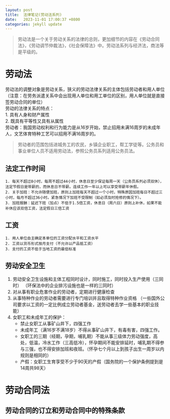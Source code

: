 ```yaml
---
layout: post
title:  法律笔记(劳动法系列)
date:   2023-11-01 17:00:37 +0800
categories: jekyll update
---
```


> 劳动法是一个关于劳动关系的法律的总则，更加细节的内容在《劳动合同法》，《劳动调节仲裁法》，《社会保障法》中。劳动法系列与经济法，商法等是平级的。

# 劳动法
劳动法的调整对象是劳动关系，狭义的劳动法律关系的主体包括劳动者和用人单位（注意：在劳务派遣关系中会出现用人单位和用工单位的区别，用人单位就是直接签劳动合同的单位）  
劳动的法律关系的特点：  
    1. 具有人身和财产属性  
    2. 既具有平等性又具有从属性  
劳动者：我国劳动权利和行为能力是从16岁开始，禁止招用未满16周岁的未成年人，文艺体育特种工艺可以招用不满16周岁的。  
> 劳动者的范围包括进城务工的农民，乡镇企业职工，帮工学徒等。公务员和事业单位人员不适用劳动法，参照公务员系列适用公务员法。

## 法定工作时间
    1. 每天不超过8小时，每周不超过44小时，休息日至少保证每周一天（公务员系列必须双休），法定节假日是带薪的，而休息日不带薪。连续工作一年以上可以享受带薪年休假。
    2. 关于加班：不允许随便加班，原则上加班每天不超过一个小时，特殊原因加班每日不超过三小时，每月不超过36小时。紧急情况下加班不受限制（如必须及时抢修的情况下）。
    3. 加班报酬：延迟下班（加点）不低于1.5倍工资，休息日（周六日）原则上补休，如果不能补休应该双倍工资，法定假日三倍工资

## 工资
    1. 用人单位自主确定本单位的工资分配水平和工资水平
    2. 工资以货币形式按月支付（不允许以产品抵工资）
    3. 支付的工资不低于当地工资的最低标准

## 劳动安全卫生
1. 劳动安全卫生设施和主体工程同时设计，同时施工，同时投入生产使用（三同时）
（环保法中的企业排污设施也是一样的三同时）
2. 对从事有职业危害作业的劳动者，定期进行健康检查
3. 从事特种作业的劳动者需要进行专门培训并且取得特种作业资格
（一些国外公司要求以工资的一定比例成立劳动者基金，送劳动者去学一些基本的职业技能）
4. 女职工和未成年工的保护：
    * 禁止女职工从事矿山井下，四强工作
    * 未成年工（满16岁不满18岁）不得从事矿山井下，有毒有害，四强工作。
    * 女职工的三期（经期，孕期，哺乳期）不能从事三级体力劳动强度，高处，低温，冷水工作（三高低冷），怀孕期间不能安排延时，哺乳期不得参与三强，也不得安排加班和夜班。（怀孕七个月以上到孩子出生一周岁以内规则是相同的）
    * 产假：女职工生育享受不少于90天的产假（国务院的一个保护条例提到是14周共98天）

# 劳动合同法
## 劳动合同的订立和劳动合同中的特殊条款
